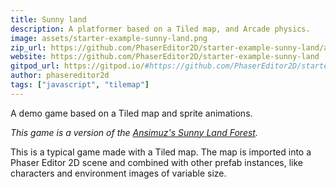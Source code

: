 ```yaml
---
title: Sunny land
description: A platformer based on a Tiled map, and Arcade physics.
image: assets/starter-example-sunny-land.png
zip_url: https://github.com/PhaserEditor2D/starter-example-sunny-land/archive/refs/tags/v1.1.2.zip
website: https://github.com/PhaserEditor2D/starter-example-sunny-land
gitpod_url: https://gitpod.io/#https://github.com/PhaserEditor2D/starter-example-sunny-land
author: phasereditor2d
tags: ["javascript", "tilemap"]
---
```


A demo game based on a Tiled map and sprite animations.

*This game is a version of the [Ansimuz's Sunny Land Forest](https://ansimuz.itch.io/sunny-land-pixel-game-art).*

This is a typical game made with a Tiled map. The map is imported into a Phaser Editor 2D scene and combined with other prefab instances, like characters and environment images of variable size.

